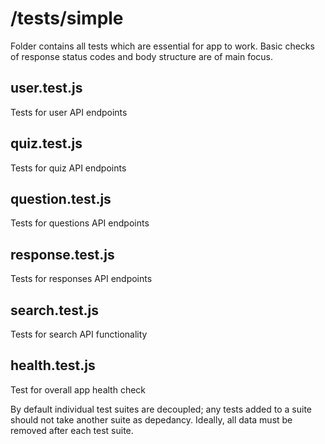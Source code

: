# /tests/simple

Folder contains all tests which are essential for app to work. Basic checks of response status codes and body structure are of main focus.

## user.test.js

Tests for user API endpoints

## quiz.test.js

Tests for quiz API endpoints

## question.test.js

Tests for questions API endpoints

## response.test.js

Tests for responses API endpoints

## search.test.js

Tests for search API functionality

## health.test.js

Test for overall app health check

By default individual test suites are decoupled; any tests added to a suite should not take another suite as depedancy. Ideally, all data must be removed after each test suite.
